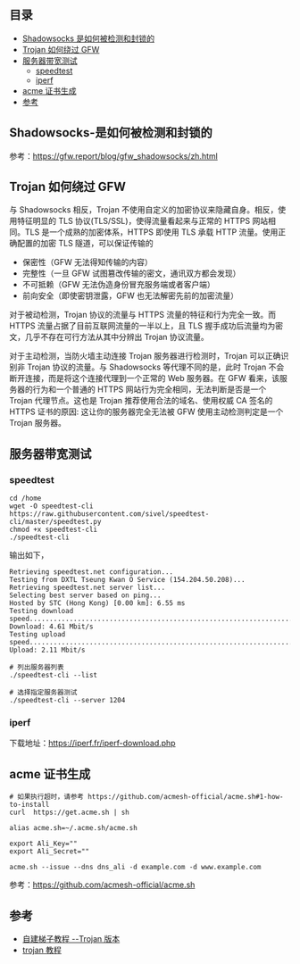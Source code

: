 ## 目录

- [Shadowsocks 是如何被检测和封锁的](#Shadowsocks-是如何被检测和封锁的)
- [Trojan 如何绕过 GFW](#Trojan-如何绕过-GFW)
- [服务器带宽测试](#服务器带宽测试)
  - [speedtest](#speedtest)
  - [iperf](#iperf)
- [acme 证书生成](#acme-证书生成)
- [参考](#参考)

## Shadowsocks-是如何被检测和封锁的

参考：<https://gfw.report/blog/gfw_shadowsocks/zh.html>

## Trojan 如何绕过 GFW

与 Shadowsocks 相反，Trojan 不使用自定义的加密协议来隐藏自身。相反，使用特征明显的 TLS 协议(TLS/SSL)，使得流量看起来与正常的 HTTPS 网站相同。TLS 是一个成熟的加密体系，HTTPS 即使用 TLS 承载 HTTP 流量。使用正确配置的加密 TLS 隧道，可以保证传输的

- 保密性（GFW 无法得知传输的内容）
- 完整性（一旦 GFW 试图篡改传输的密文，通讯双方都会发现）
- 不可抵赖（GFW 无法伪造身份冒充服务端或者客户端）
- 前向安全（即使密钥泄露，GFW 也无法解密先前的加密流量）

对于被动检测，Trojan 协议的流量与 HTTPS 流量的特征和行为完全一致。而 HTTPS 流量占据了目前互联网流量的一半以上，且 TLS 握手成功后流量均为密文，几乎不存在可行方法从其中分辨出 Trojan 协议流量。

对于主动检测，当防火墙主动连接 Trojan 服务器进行检测时，Trojan 可以正确识别非 Trojan 协议的流量。与 Shadowsocks 等代理不同的是，此时 Trojan 不会断开连接，而是将这个连接代理到一个正常的 Web 服务器。在 GFW 看来，该服务器的行为和一个普通的 HTTPS 网站行为完全相同，无法判断是否是一个 Trojan 代理节点。这也是 Trojan 推荐使用合法的域名、使用权威 CA 签名的 HTTPS 证书的原因: 这让你的服务器完全无法被 GFW 使用主动检测判定是一个 Trojan 服务器。

## 服务器带宽测试

### speedtest

```shell
cd /home
wget -O speedtest-cli https://raw.githubusercontent.com/sivel/speedtest-cli/master/speedtest.py
chmod +x speedtest-cli
./speedtest-cli
```

输出如下，

```
Retrieving speedtest.net configuration...
Testing from DXTL Tseung Kwan O Service (154.204.50.208)...
Retrieving speedtest.net server list...
Selecting best server based on ping...
Hosted by STC (Hong Kong) [0.00 km]: 6.55 ms
Testing download speed................................................................................
Download: 4.61 Mbit/s
Testing upload speed................................................................................................
Upload: 2.11 Mbit/s
```

```
# 列出服务器列表
./speedtest-cli --list

# 选择指定服务器测试
./speedtest-cli --server 1204
```

### iperf

下载地址：https://iperf.fr/iperf-download.php



## acme 证书生成

```shell
# 如果执行超时，请参考 https://github.com/acmesh-official/acme.sh#1-how-to-install
curl  https://get.acme.sh | sh

alias acme.sh=~/.acme.sh/acme.sh

export Ali_Key=""
export Ali_Secret=""

acme.sh --issue --dns dns_ali -d example.com -d www.example.com
```

参考：<https://github.com/acmesh-official/acme.sh>

## 参考

- [自建梯子教程 --Trojan 版本](https://trojan-tutor.github.io/2019/04/10/p41.html)
- [trojan 教程](https://tlanyan.me/trojan-tutorial/)
